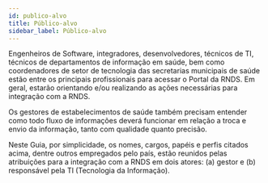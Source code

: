 ```yaml
---
id: publico-alvo
title: Público-alvo
sidebar_label: Público-alvo
---
```


Engenheiros de Software, integradores, desenvolvedores, técnicos de TI, técnicos de departamentos de informação em saúde, bem como coordenadores de setor de tecnologia das secretarias municipais de saúde estão entre os principais profissionais para acessar o Portal da RNDS. Em geral, estarão orientando e/ou realizando as ações necessárias para integração com a RNDS. 

Os gestores de estabelecimentos de saúde também precisam entender como todo fluxo de informações deverá funcionar em relação a troca e envio da informação, tanto com qualidade quanto precisão.

Neste Guia, por simplicidade, os nomes, cargos, papéis e perfis citados acima, dentre outros empregados pelo país, estão reunidos pelas atribuições para a integração com a RNDS em dois atores: (a) gestor e (b) responsável pela TI (Tecnologia da Informação).

